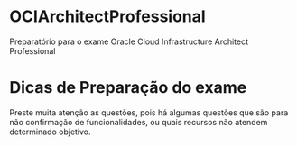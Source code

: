 # OCIArchitectProfessional
Preparatório para o exame Oracle Cloud Infrastructure Architect Professional


# Dicas de Preparação do exame

Preste muita atenção as questões, pois há algumas questões que são para não confirmação de funcionalidades, ou quais recursos não atendem determinado objetivo.

